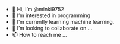 - 👋 Hi, I’m @minki9752
- 👀 I’m interested in programming
- 🌱 I’m currently learning machine learning.
- 💞️ I’m looking to collaborate on ...
- 📫 How to reach me ...

<!---
minki9752/minki9752 is a ✨ special ✨ repository because its `README.md` (this file) appears on your GitHub profile.
You can click the Preview link to take a look at your changes.
--->
